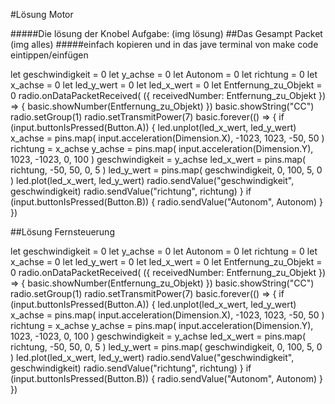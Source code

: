 #Lösung Motor

#####Die lösung der Knobel Aufgabe:
 (img lösung)
 ##Das Gesampt Packet
 (img alles)
 #####einfach kopieren und in das jave terminal von make code eintippen/einfügen

let geschwindigkeit = 0
let y_achse = 0
let Autonom = 0
let richtung = 0
let x_achse = 0
let led_y_wert = 0
let led_x_wert = 0
let Entfernung_zu_Objekt = 0
radio.onDataPacketReceived( ({ receivedNumber: Entfernung_zu_Objekt }) =>  {
    basic.showNumber(Entfernung_zu_Objekt)
})
basic.showString("CC")
radio.setGroup(1)
radio.setTransmitPower(7)
basic.forever(() => {
    if (input.buttonIsPressed(Button.A)) {
        led.unplot(led_x_wert, led_y_wert)
        x_achse = pins.map(
        input.acceleration(Dimension.X),
        -1023,
        1023,
        -50,
        50
        )
        richtung = x_achse
        y_achse = pins.map(
        input.acceleration(Dimension.Y),
        1023,
        -1023,
        0,
        100
        )
        geschwindigkeit = y_achse
        led_x_wert = pins.map(
        richtung,
        -50,
        50,
        0,
        5
        )
        led_y_wert = pins.map(
        geschwindigkeit,
        0,
        100,
        5,
        0
        )
        led.plot(led_x_wert, led_y_wert)
        radio.sendValue("geschwindigkeit", geschwindigkeit)
        radio.sendValue("richtung", richtung)
    }
    if (input.buttonIsPressed(Button.B)) {
        radio.sendValue("Autonom", Autonom)
    }
})


##Lösung Fernsteuerung

let geschwindigkeit = 0
let y_achse = 0
let Autonom = 0
let richtung = 0
let x_achse = 0
let led_y_wert = 0
let led_x_wert = 0
let Entfernung_zu_Objekt = 0
radio.onDataPacketReceived( ({ receivedNumber: Entfernung_zu_Objekt }) =>  {
    basic.showNumber(Entfernung_zu_Objekt)
})
basic.showString("CC")
radio.setGroup(1)
radio.setTransmitPower(7)
basic.forever(() => {
    if (input.buttonIsPressed(Button.A)) {
        led.unplot(led_x_wert, led_y_wert)
        x_achse = pins.map(
        input.acceleration(Dimension.X),
        -1023,
        1023,
        -50,
        50
        )
        richtung = x_achse
        y_achse = pins.map(
        input.acceleration(Dimension.Y),
        1023,
        -1023,
        0,
        100
        )
        geschwindigkeit = y_achse
        led_x_wert = pins.map(
        richtung,
        -50,
        50,
        0,
        5
        )
        led_y_wert = pins.map(
        geschwindigkeit,
        0,
        100,
        5,
        0
        )
        led.plot(led_x_wert, led_y_wert)
        radio.sendValue("geschwindigkeit", geschwindigkeit)
        radio.sendValue("richtung", richtung)
    }
    if (input.buttonIsPressed(Button.B)) {
        radio.sendValue("Autonom", Autonom)
    }
})
